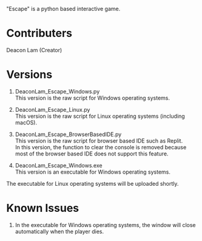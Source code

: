 "Escape" is a python based interactive game.
# Contributers
Deacon Lam (Creator)  
# Versions
1. DeaconLam_Escape_Windows.py  
  This version is the raw script for Windows operating systems.
  
2. DeaconLam_Escape_Linux.py  
  This version is the raw script for Linux operating systems (including macOS).
  
3. DeaconLam_Escape_BrowserBasedIDE.py  
  This version is the raw script for browser based IDE such as Replit.  
  In this version, the function to clear the console is removed because most of the browser based IDE does not support this feature.
  
4. DeaconLam_Escape_Windows.exe  
  This version is an executable for Windows operating systems.  

The executable for Linux operating systems will be uploaded shortly.
# Known Issues
1. In the executable for Windows operating systems, the window will close automatically when the player dies.
